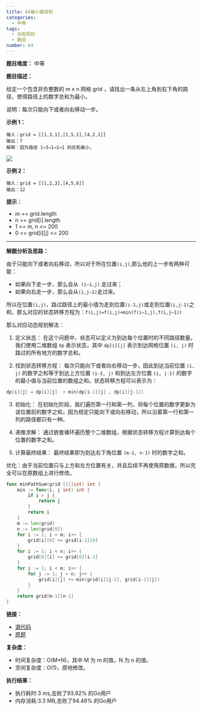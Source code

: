 ```yaml
---
title: 64最小路径和
categories:
  - 中等
tags:
  - 动态规划
  - 数组
number: 64
---
```


**题目难度：** 中等

**题目描述：**

给定一个包含非负整数的 m x n 网格 grid ，请找出一条从左上角到右下角的路径，使得路径上的数字总和为最小。

说明：每次只能向下或者向右移动一步。

**示例 1：**

```
输入：grid = [[1,3,1],[1,5,1],[4,2,1]]
输出：7
解释：因为路径 1→3→1→1→1 的总和最小。
```
![](/img/leetcode/64最小路径和/minpath.jpg)

**示例 2：**
```
输入：grid = [[1,2,3],[4,5,6]]
输出：12
```

**提示：**
- m == grid.length
- n == grid[i].length
- 1 <= m, n <= 200
- 0 <= grid[i][j] <= 200

---

**解题分析及思路：**

由于只能向下或者向右移动，所以对于所在位置`(i,j)`,那么他的上一步有两种可能：

- 如果向下走一步，那么会从` (i−1,j)` 走过来；
- 如果向右走一步，那么会从` (i,j−1) `走过来。

所以在位置`(i,j)`，路过路径上的最小值为走到位置`(i-1,j)`或走到位置`(i,j-1)`之和，那么对应的状态转移方程为：`f(i,j)=f(i,j)+min(f(i−1,j),f(i,j−1))`

那么对应动态规划解法：

1. 定义状态： 在这个问题中，状态可以定义为到达每个位置时的不同路径数量。我们使用二维数组 `dp` 表示状态，其中 `dp[i][j]` 表示到达网格位置 `(i, j)` 时路过的所有地方的数字总和。

2. 找到状态转移方程： 每次只能向下或者向右移动一步，因此到达当前位置 `(i, j)` 的数字之和等于到达上方位置 `(i-1, j)` 和到达左方位置 `(i, j-1)` 的数字的最小值与当前位置的数组之和。状态转移方程可以表示为：
```go
dp[i][j] = dp[i][j]  + min(dp[i-1][j] , dp[i][j-1])
```
3. 初始化： 在初始化阶段，我们遍历第一行和第一列，将每个位置的数字更新为该位置前的数字之和，因为规定只能向下或向右移动，所以沿着第一行和第一列的路径都只有一种。

4. 递推求解： 通过嵌套循环遍历整个二维数组，根据状态转移方程计算到达每个位置的数字之和。

5. 计算最终结果： 最终结果即为到达右下角位置 `(m-1, n-1)` 时的数字之和。

优化：由于当前位置只与上方和左方位置有关，并且后续不再使用原数据，所以完全可以在原数组上进行修改。

```go
func minPathSum(grid [][]int) int {
	min := func(i, j int) int {
		if i > j {
			return j
		}
		return i
	}
	m := len(grid)
	n := len(grid[0])
	for i := 1; i < m; i++ {
		grid[i][0] += grid[i-1][0]
	}
	for i := 1; i < n; i++ {
		grid[0][i] += grid[0][i-1]
	}
	for i := 1; i < m; i++ {
		for j := 1; j < n; j++ {
			grid[i][j] += min(grid[i][j-1], grid[i-1][j])
		}
	}
	return grid[m-1][n-1]
}
```

**链接：**

- [源代码](https://github.com/lomtom/algorithm-go/blob/main/leetcode/64最小路径和_test.go)
- [原题](https://leetcode.cn/problems/minimum-path-sum)

**复杂度：**

- 时间复杂度：O(M*N)，其中 M 为 m 的值，N 为 n 的值。
- 空间复杂度：O(1)，原地修改。

**执行结果：**

- 执行耗时:3 ms,击败了93.92% 的Go用户
- 内存消耗:3.3 MB,击败了94.48% 的Go用户
